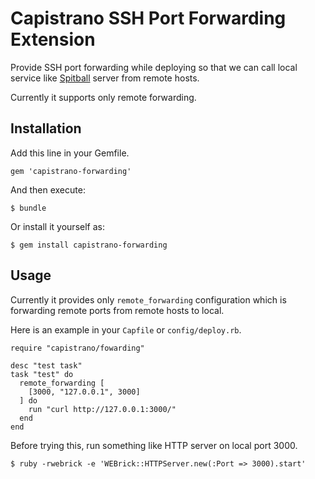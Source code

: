 # Capistrano SSH Port Forwarding Extension

Provide SSH port forwarding while deploying so that we can call
local service like [Spitball](https://github.com/freels/spitball) server from remote hosts.

Currently it supports only remote forwarding.

## Installation

Add this line in your Gemfile.

    gem 'capistrano-forwarding'

And then execute:

    $ bundle

Or install it yourself as:

    $ gem install capistrano-forwarding

## Usage

Currently it provides only `remote_forwarding` configuration
which is forwarding remote ports from remote hosts to local.

Here is an example in your `Capfile` or `config/deploy.rb`.

    require "capistrano/fowarding"

    desc "test task"
    task "test" do
      remote_forwarding [
        [3000, "127.0.0.1", 3000]
      ] do
        run "curl http://127.0.0.1:3000/"
      end
    end

Before trying this, run something like HTTP server on local port 3000.

    $ ruby -rwebrick -e 'WEBrick::HTTPServer.new(:Port => 3000).start'
